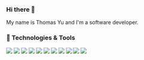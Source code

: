 ### Hi there 👋

<!--
**strupfrmnth/strupfrmnth** is a ✨ _special_ ✨ repository because its `README.md` (this file) appears on your GitHub profile.

Here are some ideas to get you started:

- 🔭 I’m currently working on ...
- 🌱 I’m currently learning ...
- 👯 I’m looking to collaborate on ...
- 🤔 I’m looking for help with ...
- 💬 Ask me about ...
- 📫 How to reach me: ...
- 😄 Pronouns: ...
- ⚡ Fun fact: ...
-->
My name is Thomas Yu and I'm a software developer.

### 🔧 Technologies & Tools
![](https://img.shields.io/badge/OS-Linux-informational?style=flat&logo=linux&logoColor=white)
![](https://img.shields.io/badge/Editor-VSCode-informational?style=flat&logo=visual%20studio%20code&logoColor=white)
![](https://img.shields.io/badge/Code-C%2B%2B-informational?style=flat&logo=c%2B%2B&logoColor=white)
![](https://img.shields.io/badge/Code-Python-informational?style=flat&logo=python&logoColor=white)
![](https://img.shields.io/badge/Code-Go-informational?style=flat&logo=go&logoColor=white)
![](https://img.shields.io/badge/Shell-Bash-informational?style=flat&logo=gnu-bash&logoColor=white)
![](https://img.shields.io/badge/Tool-MongoDB-informational?style=flat&logo=mongodb&logoColor=white)
![](https://img.shields.io/badge/Tool-PostgreSQL-informational?style=flat&logo=postgresql&logoColor=white)
![](https://img.shields.io/badge/Tool-Docker-informational?style=flat&logo=docker&logoColor=white)
![](https://img.shields.io/badge/Tool-Kubernetes-informational?style=flat&logo=kubernetes&logoColor=white)
![](https://img.shields.io/badge/Cloud-AWS-informational?style=flat&logo=amazonaws&logoColor=white)
